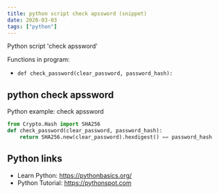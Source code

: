 ```yaml
---
title: python script check apssword (snippet)
date: 2020-03-03
tags: ["python"]
---
```

Python script 'check apssword'

Functions in program: 
* `def check_password(clear_password, password_hash):`

## python check apssword

Python example: check apssword

```python
from Crypto.Hash import SHA256
def check_password(clear_password, password_hash):
    return SHA256.new(clear_password).hexdigest() == password_hash


```

## Python links

- Learn Python: https://pythonbasics.org/
- Python Tutorial: https://pythonspot.com
